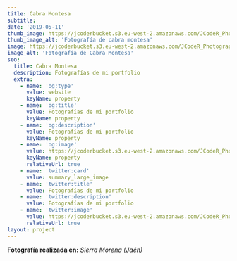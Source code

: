 ```yaml
---
title: Cabra Montesa
subtitle:
date: '2019-05-11'
thumb_image: https://jcoderbucket.s3.eu-west-2.amazonaws.com/JCodeR_Photography/cabra-montesa-1.jpg
thumb_image_alt: 'Fotografía de cabra montesa'
image: https://jcoderbucket.s3.eu-west-2.amazonaws.com/JCodeR_Photography/cabra-montesa-1.jpg
image_alt: 'Fotografía de Cabra Montesa'
seo:
  title: Cabra Montesa
  description: Fotografías de mi portfolio
  extra:
    - name: 'og:type'
      value: website
      keyName: property
    - name: 'og:title'
      value: Fotografías de mi portfolio
      keyName: property
    - name: 'og:description'
      value: Fotografías de mi portfolio
      keyName: property
    - name: 'og:image'
      value: https://jcoderbucket.s3.eu-west-2.amazonaws.com/JCodeR_Photography/cabra-montesa-1.jpg
      keyName: property
      relativeUrl: true
    - name: 'twitter:card'
      value: summary_large_image
    - name: 'twitter:title'
      value: Fotografías de mi portfolio
    - name: 'twitter:description'
      value: Fotografías de mi portfolio
    - name: 'twitter:image'
      value: https://jcoderbucket.s3.eu-west-2.amazonaws.com/JCodeR_Photography/cabra-montesa-1.jpg
      relativeUrl: true
layout: project
---
```


**Fotografía realizada en:**  *Sierra Morena (Jaén)*